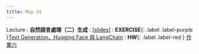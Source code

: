 ```yaml
---
title: May 24
---
```


Lecture
: **自然語言處理（二）生成**
  : [[slides](https://docs.google.com/presentation/d/1njV5S_KGM6hzkh0ViC9Dui87pOaSdYC3NxMyBDq1XJc/edit?usp=sharing)]
: **EXERCISE**{: .label .label-purple }[Text Generation、Hugging Face 與 LangChain](https://colab.research.google.com/drive/1CPkHg6T5_-x7o9zVpZXpi-WC8QbLJM4g?usp=sharing)
: **HW**{: .label .label-red } [作業六](/2023/announcements/)
